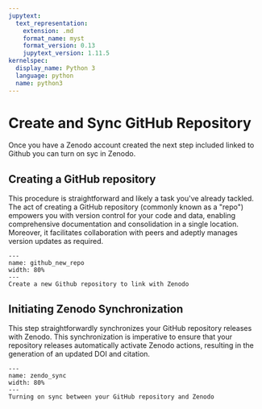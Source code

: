 ```yaml
---
jupytext:
  text_representation:
    extension: .md
    format_name: myst
    format_version: 0.13
    jupytext_version: 1.11.5
kernelspec:
  display_name: Python 3
  language: python
  name: python3
---
```


# Create and Sync GitHub Repository
Once you have a Zenodo account created the next step included linked to Github you can turn on syc in Zenodo.

## Creating a GitHub repository

This procedure is straightforward and likely a task you've already tackled. The act of creating a GitHub repository (commonly known as a "repo")
empowers you with version control for your code and data, enabling comprehensive documentation and consolidation in a single location. Moreover, it
facilitates collaboration with peers and adeptly manages version updates as required.

```{figure} images/github_new_repo.gif
---
name: github_new_repo
width: 80%
---
Create a new Github repository to link with Zenodo
```

## Initiating Zenodo Synchronization
This step straightforwardly synchronizes your GitHub repository releases with Zenodo. This synchronization is imperative to ensure that your
repository releases automatically activate Zenodo actions, resulting in the generation of an updated DOI and citation.

```{figure} images/zenodo_setup_sync.gif
---
name: zendo_sync
width: 80%
---
Turning on sync between your GitHub repository and Zenodo
```
